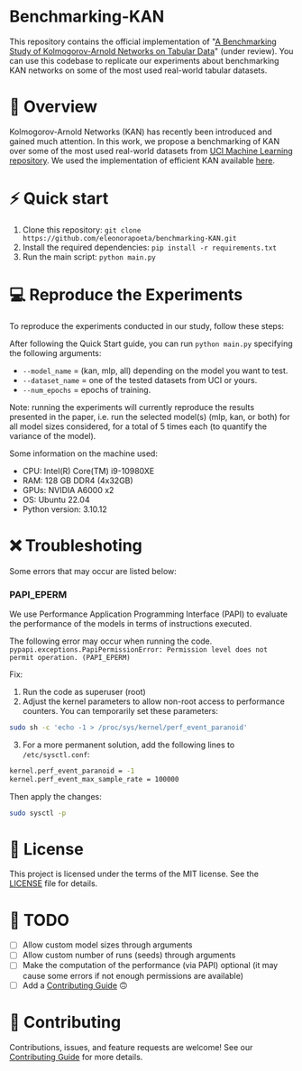 # Benchmarking-KAN
 This repository contains the official implementation of "[A Benchmarking Study of Kolmogorov-Arnold Networks on Tabular Data](https://arxiv.org/pdf/2406.14529)" (under review). You can use this codebase to replicate our experiments about benchmarking KAN networks on some of the most used real-world tabular datasets.

# 👀 Overview
Kolmogorov-Arnold Networks (KAN) has recently been introduced and gained much attention. In this work, we propose a benchmarking of KAN over some of the most used real-world datasets from [UCI Machine Learning repository](https://archive.ics.uci.edu). We used the implementation of efficient KAN available [here](https://github.com/Blealtan/efficient-kan).


# ⚡️ Quick start
1. Clone this repository: `git clone https://github.com/eleonorapoeta/benchmarking-KAN.git`
2. Install the required dependencies: `pip install -r requirements.txt`
3. Run the main script: `python main.py`

# 💻 Reproduce the Experiments
To reproduce the experiments conducted in our study, follow these steps:

After following the Quick Start guide, you can run `python main.py` specifying the following arguments:

- `--model_name` = (kan, mlp, all) depending on the model you want to test.
- `--dataset_name` = one of the tested datasets from UCI or yours.
- `--num_epochs` = epochs of training.

Note: running the experiments will currently reproduce the results presented in the paper, i.e. run the selected model(s) (mlp, kan, or both) for all model sizes considered, for a total of 5 times each (to quantify the variance of the model).

Some information on the machine used:
- CPU: Intel(R) Core(TM) i9-10980XE
- RAM: 128 GB DDR4 (4x32GB)
- GPUs: NVIDIA A6000 x2
- OS: Ubuntu 22.04
- Python version: 3.10.12


# ❌ Troubleshoting
Some errors that may occur are listed below:

### PAPI\_EPERM
We use Performance Application Programming Interface (PAPI) to evaluate the performance of the models in terms of instructions executed.

The following error may occur when running the code. 
```pypapi.exceptions.PapiPermissionError: Permission level does not permit operation. (PAPI_EPERM)```

Fix: 
1. Run the code as superuser (root)
2. Adjust the kernel parameters to allow non-root access to performance counters. You can temporarily set these parameters:
```bash
sudo sh -c 'echo -1 > /proc/sys/kernel/perf_event_paranoid'
```
3. For a more permanent solution, add the following lines to `/etc/sysctl.conf`:
```bash
kernel.perf_event_paranoid = -1
kernel.perf_event_max_sample_rate = 100000
```
Then apply the changes:
```bash
sudo sysctl -p
```

# 📜  License
This project is licensed under the terms of the MIT license. See the [LICENSE](LICENSE) file for details.


# 📝 TODO
- [ ] Allow custom model sizes through arguments
- [ ] Allow custom number of runs (seeds) through arguments
- [ ] Make the computation of the performance (via PAPI) optional (it may cause some errors if not enough permissions are available)
- [ ] Add a [Contributing Guide](./CONTRIBUTING.md) 🙃

# 🤝 Contributing
Contributions, issues, and feature requests are welcome! See our [Contributing Guide](./CONTRIBUTING.md) for more details.
